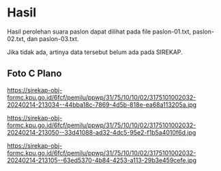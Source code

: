 # Hasil

Hasil perolehan suara paslon dapat dilihat pada file paslon-01.txt, paslon-02.txt, dan paslon-03.txt.

Jika tidak ada, artinya data tersebut belum ada pada SIREKAP.

## Foto C Plano

https://sirekap-obj-formc.kpu.go.id/6fcf/pemilu/ppwp/31/75/10/10/02/3175101002032-20240214-213034--44bba18c-7869-4d5b-818e-ea68a113205a.jpg

https://sirekap-obj-formc.kpu.go.id/6fcf/pemilu/ppwp/31/75/10/10/02/3175101002032-20240214-213050--33d41088-ad32-4dc5-95e2-f1b5a4010f6d.jpg

https://sirekap-obj-formc.kpu.go.id/6fcf/pemilu/ppwp/31/75/10/10/02/3175101002032-20240214-213105--63ed5370-4b84-4253-a113-29b3e459cefe.jpg
